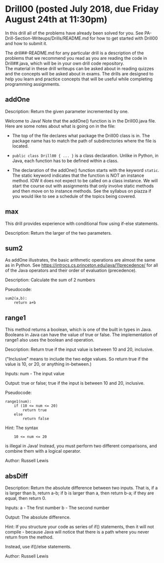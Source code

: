 # Drill00 (posted July 2018, due Friday August 24th at 11:30pm)

In this drill all of the problems have already been solved for you.  See
PA-Drill-Section-Writeups/Drills/README.md for how to get started with 
Drill00 and how to submit it.

The drill##-README.md for any particular drill is a description of the 
problems that we recommend you read as you are reading the code in Drill##.java,
which will be in your own drill code repository.  
The material in these drill writeups can be asked about in reading quizzes and 
the concepts will be asked about in exams.  The drills are designed to help you learn and 
practice concepts that will be useful while completing programming assignments.

## addOne

Description:
Return the given parameter incremented by one.

Welcome to Java!  Note that the addOne() function is in the Drill00.java file.
Here are some notes about what is going on in the file:
 * The top of the file declares what package the Drill00 class is in.
   The package name has to match the path of subdirectories where the file is located.
 
 * `public class Drill00 { ... }` is a class declaration.  Unlike in Python,
   in Java, each function has to be defined within a class.
   
 * The declaration of the addOne() function starts with the keyword `static`.
   The static keyword indicates that the function is NOT an instance method.  IOW
   it does not expect to be called on a class instance.  We will start the course out
   with assignments that only involve static methods and then move on to instance methods.
   See the syllabus on piazza if you would like to see a schedule of the topics being covered.


## max

This drill provides experience with conditional flow using if-else statements.

Description:
Return the larger of the two parameters.


## sum2

As addOne illustrates, the basic arithmetic operations are almost the
same as in Python.  See https://introcs.cs.princeton.edu/java/11precedence/ 
for all of the Java operators and their order of evaluation (precedence).

Description: 
Calculate the sum of 2 numbers

Pseudocode:
```
sum2(a,b):
    return a+b
```

## range1

This method returns a boolean, which is one of the built in types in Java.
Booleans in Java can have the value of true or false.  The implementation
of range1 also uses the boolean and operation.

Description: 
Return true if the input value is between 10 and 20, inclusive.

("Inclusive" means to include the two edge values. So return true if the
 value is 10, or 20, or anything in-between.)

Inputs: 
num - The input value

Output: 
true or false; true if the input is between 10 and 20, inclusive.

Pseudocode:
```
range1(num):
    if (10 <= num <= 20)
        return true
    else
        return false
```

Hint: 
The syntax 
```
    10 <= num <= 20
```
is illegal in Java! Instead, you must perform two different comparisons, 
and combine them with a logical operator.

Author: Russell Lewis


## absDiff

Description: 
Return the absolute difference between two inputs. That is, if a is larger 
than b, return a-b; if b is larger than a, then return b-a; if they are equal, 
then return 0.

Inputs: 
a - The first number 
b - The second number

Output: 
The absolute difference.

Hint: 
If you structure your code as series of if() statements, then it will not compile - 
because Java will notice that there is a path where you never return from the method.

Instead, use if()/else statements.

Author: Russell Lewis
